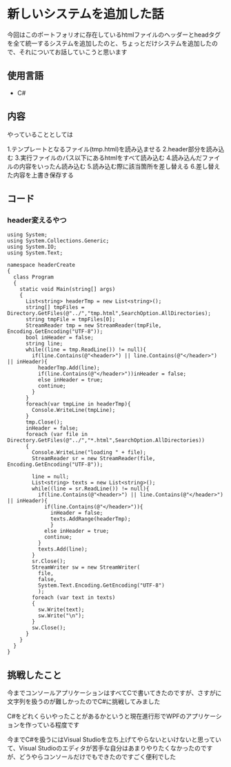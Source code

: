 # 新しいシステムを追加した話

今回はこのポートフォリオに存在しているhtmlファイルのヘッダーとheadタグを全て統一するシステムを追加したのと、ちょっとだけシステムを追加したので、それについてお話していこうと思います

## 使用言語

* C#

## 内容

やっていることとしては

1.テンプレートとなるファイル(tmp.html)を読み込ませる
2.header部分を読み込む
3.実行ファイルのパス以下にあるhtmlをすべて読み込む
4.読み込んだファイルの内容をいったん読み込む
5.読み込む際に該当箇所を差し替える
6.差し替えた内容を上書き保存する

## コード

### header変えるやつ

```
using System;
using System.Collections.Generic;
using System.IO;
using System.Text;

namespace headerCreate
{
  class Program
  {
    static void Main(string[] args)
    {
      List<string> headerTmp = new List<string>();
      string[] tmpFiles = Directory.GetFiles(@"../","tmp.html",SearchOption.AllDirectories);
      string tmpFile = tmpFiles[0];
      StreamReader tmp = new StreamReader(tmpFile, Encoding.GetEncoding("UTF-8"));
      bool inHeader = false;
      string line;
      while((line = tmp.ReadLine()) != null){
        if(line.Contains(@"<header>") || line.Contains(@"</header>") || inHeader){
          headerTmp.Add(line);
          if(line.Contains(@"</header>"))inHeader = false;
          else inHeader = true;
          continue;
        }
      }
      foreach(var tmpLine in headerTmp){
        Console.WriteLine(tmpLine);
      }
      tmp.Close();
      inHeader = false;
      foreach (var file in Directory.GetFiles(@"../","*.html",SearchOption.AllDirectories))
      {
        Console.WriteLine("loading " + file);
        StreamReader sr = new StreamReader(file, Encoding.GetEncoding("UTF-8"));

        line = null;
        List<string> texts = new List<string>();
        while((line = sr.ReadLine()) != null){
          if(line.Contains(@"<header>") || line.Contains(@"</header>") || inHeader){
            if(line.Contains(@"</header>")){
              inHeader = false;
              texts.AddRange(headerTmp);
              }
            else inHeader = true;
            continue;
          }
          texts.Add(line);
        }
        sr.Close();
        StreamWriter sw = new StreamWriter(
          file,
          false,
          System.Text.Encoding.GetEncoding("UTF-8")
          );
        foreach (var text in texts)
        {
          sw.Write(text);
          sw.Write("\n");
        }
        sw.Close();
      }
    }
  }
}
```

## 挑戦したこと

今までコンソールアプリケーションはすべてCで書いてきたのですが、さすがに文字列を扱うのが難しかったのでC#に挑戦してみました

C#をどれくらいやったことがあるかというと現在進行形でWPFのアプリケーションを作っている程度です

今までC#を扱うにはVisual Studioを立ち上げてやらないといけないと思っていて、Visual Studioのエディタが苦手な自分はあまりやりたくなかったのですが、どうやらコンソールだけでもできたのですごく便利でした

##
